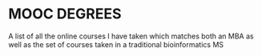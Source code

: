 # MOOC DEGREES
A list of all the online courses I have taken which matches both an MBA as well as the set of courses taken in a traditional bioinformatics MS



